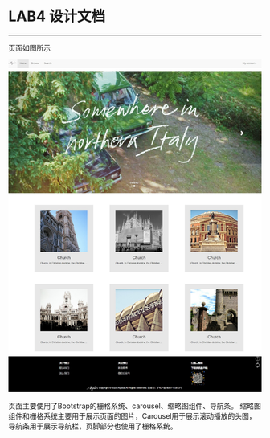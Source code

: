 # LAB4 设计文档
---

页面如图所示

![截图](./images/md/截图.jpg)

页面主要使用了Bootstrap的栅格系统、carousel、缩略图组件、导航条。
缩略图组件和栅格系统主要用于展示页面的图片，Carousel用于展示滚动播放的头图，导航条用于展示导航栏，页脚部分也使用了栅格系统。
